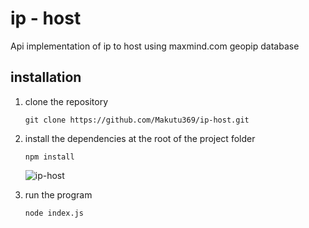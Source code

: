 # ip - host
Api implementation of ip to host using maxmind.com geopip database

## installation 
1. clone the repository
   ```
   git clone https://github.com/Makutu369/ip-host.git
   ```
3. install the dependencies
   at the root of the project folder
   ```
   npm install
   ```
     ![ip-host](https://github.com/Makutu369/ip-host/assets/66660816/fa020e31-e445-46aa-b3da-56d9a7e5e789)

   
4. run the program
   ```
   node index.js
   ```
     

